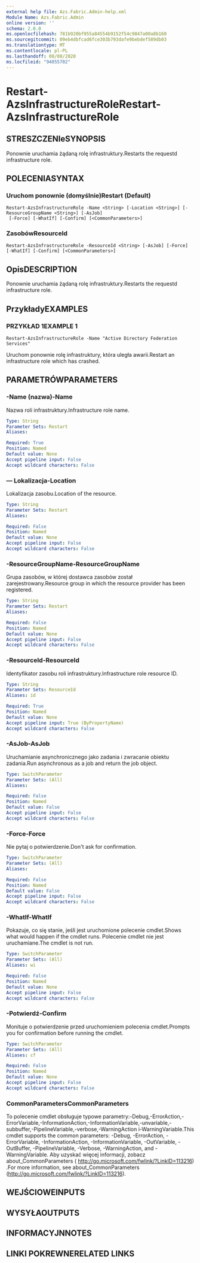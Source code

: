```yaml
---
external help file: Azs.Fabric.Admin-help.xml
Module Name: Azs.Fabric.Admin
online version: ''
schema: 2.0.0
ms.openlocfilehash: 781b920bf955a84554b9152f54c9847a00a8b160
ms.sourcegitcommit: 09eb4dbfcad6fce303b793dafe9bebdef589db03
ms.translationtype: MT
ms.contentlocale: pl-PL
ms.lasthandoff: 08/08/2020
ms.locfileid: "94055702"
---
```

# <span data-ttu-id="f82fb-101">Restart-AzsInfrastructureRole</span><span class="sxs-lookup"><span data-stu-id="f82fb-101">Restart-AzsInfrastructureRole</span></span>

## <span data-ttu-id="f82fb-102">STRESZCZENIe</span><span class="sxs-lookup"><span data-stu-id="f82fb-102">SYNOPSIS</span></span>
<span data-ttu-id="f82fb-103">Ponownie uruchamia żądaną rolę infrastruktury.</span><span class="sxs-lookup"><span data-stu-id="f82fb-103">Restarts the requestd infrastructure role.</span></span>

## <span data-ttu-id="f82fb-104">POLECENIA</span><span class="sxs-lookup"><span data-stu-id="f82fb-104">SYNTAX</span></span>

### <span data-ttu-id="f82fb-105">Uruchom ponownie (domyślnie)</span><span class="sxs-lookup"><span data-stu-id="f82fb-105">Restart (Default)</span></span>
```
Restart-AzsInfrastructureRole -Name <String> [-Location <String>] [-ResourceGroupName <String>] [-AsJob]
 [-Force] [-WhatIf] [-Confirm] [<CommonParameters>]
```

### <span data-ttu-id="f82fb-106">Zasobów</span><span class="sxs-lookup"><span data-stu-id="f82fb-106">ResourceId</span></span>
```
Restart-AzsInfrastructureRole -ResourceId <String> [-AsJob] [-Force] [-WhatIf] [-Confirm] [<CommonParameters>]
```

## <span data-ttu-id="f82fb-107">Opis</span><span class="sxs-lookup"><span data-stu-id="f82fb-107">DESCRIPTION</span></span>
<span data-ttu-id="f82fb-108">Ponownie uruchamia żądaną rolę infrastruktury.</span><span class="sxs-lookup"><span data-stu-id="f82fb-108">Restarts the requestd infrastructure role.</span></span>

## <span data-ttu-id="f82fb-109">Przykłady</span><span class="sxs-lookup"><span data-stu-id="f82fb-109">EXAMPLES</span></span>

### <span data-ttu-id="f82fb-110">PRZYKŁAD 1</span><span class="sxs-lookup"><span data-stu-id="f82fb-110">EXAMPLE 1</span></span>
```
Restart-AzsInfrastructureRole -Name "Active Directory Federation Services"
```

<span data-ttu-id="f82fb-111">Uruchom ponownie rolę infrastruktury, która uległa awarii.</span><span class="sxs-lookup"><span data-stu-id="f82fb-111">Restart an infrastructure role which has crashed.</span></span>

## <span data-ttu-id="f82fb-112">PARAMETRÓW</span><span class="sxs-lookup"><span data-stu-id="f82fb-112">PARAMETERS</span></span>

### <span data-ttu-id="f82fb-113">-Name (nazwa)</span><span class="sxs-lookup"><span data-stu-id="f82fb-113">-Name</span></span>
<span data-ttu-id="f82fb-114">Nazwa roli infrastruktury.</span><span class="sxs-lookup"><span data-stu-id="f82fb-114">Infrastructure role name.</span></span>

```yaml
Type: String
Parameter Sets: Restart
Aliases:

Required: True
Position: Named
Default value: None
Accept pipeline input: False
Accept wildcard characters: False
```

### <span data-ttu-id="f82fb-115">— Lokalizacja</span><span class="sxs-lookup"><span data-stu-id="f82fb-115">-Location</span></span>
<span data-ttu-id="f82fb-116">Lokalizacja zasobu.</span><span class="sxs-lookup"><span data-stu-id="f82fb-116">Location of the resource.</span></span>

```yaml
Type: String
Parameter Sets: Restart
Aliases:

Required: False
Position: Named
Default value: None
Accept pipeline input: False
Accept wildcard characters: False
```

### <span data-ttu-id="f82fb-117">-ResourceGroupName</span><span class="sxs-lookup"><span data-stu-id="f82fb-117">-ResourceGroupName</span></span>
<span data-ttu-id="f82fb-118">Grupa zasobów, w której dostawca zasobów został zarejestrowany.</span><span class="sxs-lookup"><span data-stu-id="f82fb-118">Resource group in which the resource provider has been registered.</span></span>

```yaml
Type: String
Parameter Sets: Restart
Aliases:

Required: False
Position: Named
Default value: None
Accept pipeline input: False
Accept wildcard characters: False
```

### <span data-ttu-id="f82fb-119">-ResourceId</span><span class="sxs-lookup"><span data-stu-id="f82fb-119">-ResourceId</span></span>
<span data-ttu-id="f82fb-120">Identyfikator zasobu roli infrastruktury.</span><span class="sxs-lookup"><span data-stu-id="f82fb-120">Infrastructure role resource ID.</span></span>

```yaml
Type: String
Parameter Sets: ResourceId
Aliases: id

Required: True
Position: Named
Default value: None
Accept pipeline input: True (ByPropertyName)
Accept wildcard characters: False
```

### <span data-ttu-id="f82fb-121">-AsJob</span><span class="sxs-lookup"><span data-stu-id="f82fb-121">-AsJob</span></span>
<span data-ttu-id="f82fb-122">Uruchamianie asynchronicznego jako zadania i zwracanie obiektu zadania.</span><span class="sxs-lookup"><span data-stu-id="f82fb-122">Run asynchronous as a job and return the job object.</span></span>

```yaml
Type: SwitchParameter
Parameter Sets: (All)
Aliases:

Required: False
Position: Named
Default value: False
Accept pipeline input: False
Accept wildcard characters: False
```

### <span data-ttu-id="f82fb-123">-Force</span><span class="sxs-lookup"><span data-stu-id="f82fb-123">-Force</span></span>
<span data-ttu-id="f82fb-124">Nie pytaj o potwierdzenie.</span><span class="sxs-lookup"><span data-stu-id="f82fb-124">Don't ask for confirmation.</span></span>

```yaml
Type: SwitchParameter
Parameter Sets: (All)
Aliases:

Required: False
Position: Named
Default value: False
Accept pipeline input: False
Accept wildcard characters: False
```

### <span data-ttu-id="f82fb-125">-WhatIf</span><span class="sxs-lookup"><span data-stu-id="f82fb-125">-WhatIf</span></span>
<span data-ttu-id="f82fb-126">Pokazuje, co się stanie, jeśli jest uruchomione polecenie cmdlet.</span><span class="sxs-lookup"><span data-stu-id="f82fb-126">Shows what would happen if the cmdlet runs.</span></span>
<span data-ttu-id="f82fb-127">Polecenie cmdlet nie jest uruchamiane.</span><span class="sxs-lookup"><span data-stu-id="f82fb-127">The cmdlet is not run.</span></span>

```yaml
Type: SwitchParameter
Parameter Sets: (All)
Aliases: wi

Required: False
Position: Named
Default value: None
Accept pipeline input: False
Accept wildcard characters: False
```

### <span data-ttu-id="f82fb-128">-Potwierdź</span><span class="sxs-lookup"><span data-stu-id="f82fb-128">-Confirm</span></span>
<span data-ttu-id="f82fb-129">Monituje o potwierdzenie przed uruchomieniem polecenia cmdlet.</span><span class="sxs-lookup"><span data-stu-id="f82fb-129">Prompts you for confirmation before running the cmdlet.</span></span>

```yaml
Type: SwitchParameter
Parameter Sets: (All)
Aliases: cf

Required: False
Position: Named
Default value: None
Accept pipeline input: False
Accept wildcard characters: False
```

### <span data-ttu-id="f82fb-130">CommonParameters</span><span class="sxs-lookup"><span data-stu-id="f82fb-130">CommonParameters</span></span>
<span data-ttu-id="f82fb-131">To polecenie cmdlet obsługuje typowe parametry:-Debug,-ErrorAction,-ErrorVariable,-InformationAction,-InformationVariable,-unvariable,-subbuffer,-PipelineVariable,-verbose,-WarningAction i-WarningVariable.</span><span class="sxs-lookup"><span data-stu-id="f82fb-131">This cmdlet supports the common parameters: -Debug, -ErrorAction, -ErrorVariable, -InformationAction, -InformationVariable, -OutVariable, -OutBuffer, -PipelineVariable, -Verbose, -WarningAction, and -WarningVariable.</span></span> <span data-ttu-id="f82fb-132">Aby uzyskać więcej informacji, zobacz about_CommonParameters ( http://go.microsoft.com/fwlink/?LinkID=113216) .</span><span class="sxs-lookup"><span data-stu-id="f82fb-132">For more information, see about_CommonParameters (http://go.microsoft.com/fwlink/?LinkID=113216).</span></span>

## <span data-ttu-id="f82fb-133">WEJŚCIOWE</span><span class="sxs-lookup"><span data-stu-id="f82fb-133">INPUTS</span></span>

## <span data-ttu-id="f82fb-134">WYSYŁA</span><span class="sxs-lookup"><span data-stu-id="f82fb-134">OUTPUTS</span></span>

## <span data-ttu-id="f82fb-135">INFORMACYJN</span><span class="sxs-lookup"><span data-stu-id="f82fb-135">NOTES</span></span>

## <span data-ttu-id="f82fb-136">LINKI POKREWNE</span><span class="sxs-lookup"><span data-stu-id="f82fb-136">RELATED LINKS</span></span>
